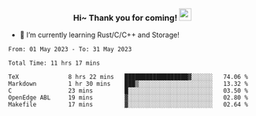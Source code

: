 <h3 align="center">
    Hi~ Thank you for coming!
    <img src="https://media.giphy.com/media/hvRJCLFzcasrR4ia7z/giphy.gif" width="25px">
</h3>

<!--
**pineapple-man/pineapple-man** is a ✨ _special_ ✨ repository because its `README.md` (this file) appears on your GitHub profile.

Here are some ideas to get you started:
- 🔭 I’m currently working on ...
- 🤔 I’m looking for help with ...
- 💬 Ask me about ...
- 📫 How to reach me: ...
- 😄 Pronouns: ...
- ⚡ Fun fact: 
- 👯 I’m looking to collaborate on kubernetes
-->
- 🌱 I’m currently learning Rust/C/C++ and Storage!

<!--START_SECTION:waka-->

```text
From: 01 May 2023 - To: 31 May 2023

Total Time: 11 hrs 17 mins

TeX              8 hrs 22 mins   ██████████████████▓░░░░░░   74.06 %
Markdown         1 hr 30 mins    ███▒░░░░░░░░░░░░░░░░░░░░░   13.32 %
C                23 mins         █░░░░░░░░░░░░░░░░░░░░░░░░   03.50 %
OpenEdge ABL     19 mins         ▓░░░░░░░░░░░░░░░░░░░░░░░░   02.80 %
Makefile         17 mins         ▓░░░░░░░░░░░░░░░░░░░░░░░░   02.64 %
```

<!--END_SECTION:waka-->
